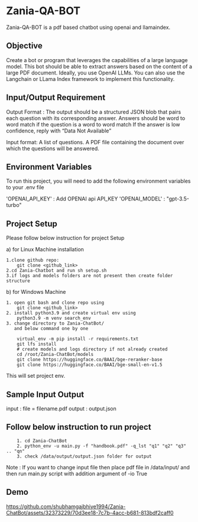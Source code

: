 
# Zania-QA-BOT

Zania-QA-BOT is a pdf based chatbot using openai and llamaindex.


## Objective
Create a bot or program that leverages the capabilities of a large language model. This bot should be able to extract answers based on the content of a large PDF document. Ideally, you use OpenAI LLMs. You can also use the Langchain or LLama Index framework to implement this functionality.

## Input/Output Requirement
Output Format :
    The output should be a structured JSON blob that pairs each question with its corresponding answer.
    Answers should be word to word match if the question is a word to word match
    If the answer is low confidence, reply with “Data Not Available”

Input format:
    A list of questions.
    A PDF file containing the document over which the  questions will be answered.



## Environment Variables

To run this project, you will need to add the following environment variables to your .env file

'OPENAI_API_KEY' : Add OPENAI api API_KEY
'OPENAI_MODEL' : "gpt-3.5-turbo"


## Project Setup

Please follow below instruction for project Setup 

a) for Linux Machine installation

    1.clone github repo:
        git clone <github_link>
    2.cd Zania-Chatbot and run sh setup.sh
    3.if logs and models folders are not present then create folder structure
       

b) for Windows Machine
    
    1. open git bash and clone repo using
        git clone <github_link>
    2. install python3.9 and create virtual env using
        python3.9 -m venv search_env
    3. change directory to Zania-ChatBot/
       and below command one by one

        virtual_env -m pip install -r requirements.txt
        git lfs install
        # create models and logs directory if not already created
        cd /root/Zania-ChatBot/models
        git clone https://huggingface.co/BAAI/bge-reranker-base
        git clone https://huggingface.co/BAAI/bge-small-en-v1.5

    

This will set project env.
## Sample Input Output

input : file = filename.pdf
output : output.json

## Follow below instruction to run project
        1. cd Zania-ChatBot
        2. python_env -u main.py -f "handbook.pdf" -q_lst "q1" "q2" "q3" .. "qn"
        3. check /data/output/output.json folder for output


Note : If you want to change input file then place pdf file in /data/input/ and then run main.py script with addition argument of -io True

## Demo

https://github.com/shubhamgajbhiye1994/Zania-ChatBot/assets/32373229/70d3ee18-7c7b-4acc-b681-813bdf2caff0



